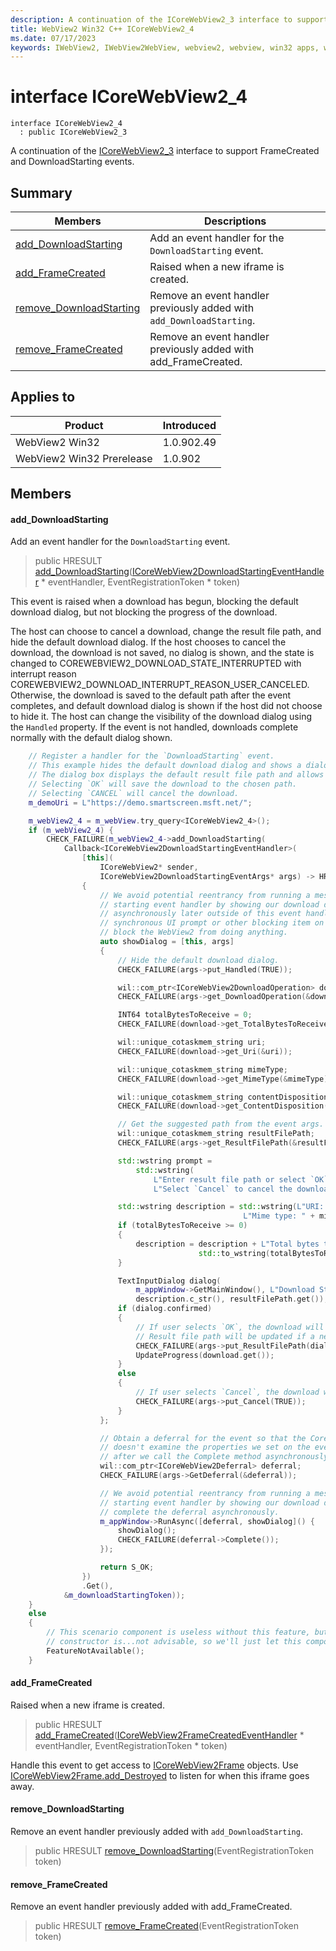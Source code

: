 ```yaml
---
description: A continuation of the ICoreWebView2_3 interface to support FrameCreated and DownloadStarting events.
title: WebView2 Win32 C++ ICoreWebView2_4
ms.date: 07/17/2023
keywords: IWebView2, IWebView2WebView, webview2, webview, win32 apps, win32, edge, ICoreWebView2, ICoreWebView2Controller, browser control, edge html, ICoreWebView2_4
---
```


# interface ICoreWebView2_4

```
interface ICoreWebView2_4
  : public ICoreWebView2_3
```

A continuation of the [ICoreWebView2_3](icorewebview2_3.md) interface to support FrameCreated and DownloadStarting events.

## Summary

 Members                        | Descriptions
--------------------------------|---------------------------------------------
[add_DownloadStarting](#add_downloadstarting) | Add an event handler for the `DownloadStarting` event.
[add_FrameCreated](#add_framecreated) | Raised when a new iframe is created.
[remove_DownloadStarting](#remove_downloadstarting) | Remove an event handler previously added with `add_DownloadStarting`.
[remove_FrameCreated](#remove_framecreated) | Remove an event handler previously added with add_FrameCreated.

## Applies to

Product                         | Introduced
--------------------------------|---------------------------------------------
WebView2 Win32            |    1.0.902.49
WebView2 Win32 Prerelease |    1.0.902

## Members

#### add_DownloadStarting

Add an event handler for the `DownloadStarting` event.

> public HRESULT [add_DownloadStarting](#add_downloadstarting)([ICoreWebView2DownloadStartingEventHandler](icorewebview2downloadstartingeventhandler.md) * eventHandler, EventRegistrationToken * token)

This event is raised when a download has begun, blocking the default download dialog, but not blocking the progress of the download.

The host can choose to cancel a download, change the result file path, and hide the default download dialog. If the host chooses to cancel the download, the download is not saved, no dialog is shown, and the state is changed to COREWEBVIEW2_DOWNLOAD_STATE_INTERRUPTED with interrupt reason COREWEBVIEW2_DOWNLOAD_INTERRUPT_REASON_USER_CANCELED. Otherwise, the download is saved to the default path after the event completes, and default download dialog is shown if the host did not choose to hide it. The host can change the visibility of the download dialog using the `Handled` property. If the event is not handled, downloads complete normally with the default dialog shown.

```cpp
    // Register a handler for the `DownloadStarting` event.
    // This example hides the default download dialog and shows a dialog box instead.
    // The dialog box displays the default result file path and allows the user to specify a different path.
    // Selecting `OK` will save the download to the chosen path.
    // Selecting `CANCEL` will cancel the download.
    m_demoUri = L"https://demo.smartscreen.msft.net/";

    m_webView2_4 = m_webView.try_query<ICoreWebView2_4>();
    if (m_webView2_4) {
        CHECK_FAILURE(m_webView2_4->add_DownloadStarting(
            Callback<ICoreWebView2DownloadStartingEventHandler>(
                [this](
                    ICoreWebView2* sender,
                    ICoreWebView2DownloadStartingEventArgs* args) -> HRESULT
                {
                    // We avoid potential reentrancy from running a message loop in the download
                    // starting event handler by showing our download dialog via this lambda run
                    // asynchronously later outside of this event handler. Note that a long running
                    // synchronous UI prompt or other blocking item on the UI thread can potentially
                    // block the WebView2 from doing anything.
                    auto showDialog = [this, args]
                    {
                        // Hide the default download dialog.
                        CHECK_FAILURE(args->put_Handled(TRUE));

                        wil::com_ptr<ICoreWebView2DownloadOperation> download;
                        CHECK_FAILURE(args->get_DownloadOperation(&download));

                        INT64 totalBytesToReceive = 0;
                        CHECK_FAILURE(download->get_TotalBytesToReceive(&totalBytesToReceive));

                        wil::unique_cotaskmem_string uri;
                        CHECK_FAILURE(download->get_Uri(&uri));

                        wil::unique_cotaskmem_string mimeType;
                        CHECK_FAILURE(download->get_MimeType(&mimeType));

                        wil::unique_cotaskmem_string contentDisposition;
                        CHECK_FAILURE(download->get_ContentDisposition(&contentDisposition));

                        // Get the suggested path from the event args.
                        wil::unique_cotaskmem_string resultFilePath;
                        CHECK_FAILURE(args->get_ResultFilePath(&resultFilePath));

                        std::wstring prompt =
                            std::wstring(
                                L"Enter result file path or select `OK` to use default path. "
                                L"Select `Cancel` to cancel the download.");

                        std::wstring description = std::wstring(L"URI: ") + uri.get() + L"\r\n" +
                                                    L"Mime type: " + mimeType.get() + L"\r\n";
                        if (totalBytesToReceive >= 0)
                        {
                            description = description + L"Total bytes to receive: " +
                                          std::to_wstring(totalBytesToReceive) + L"\r\n";
                        }

                        TextInputDialog dialog(
                            m_appWindow->GetMainWindow(), L"Download Starting", prompt.c_str(),
                            description.c_str(), resultFilePath.get());
                        if (dialog.confirmed)
                        {
                            // If user selects `OK`, the download will complete normally.
                            // Result file path will be updated if a new one was provided.
                            CHECK_FAILURE(args->put_ResultFilePath(dialog.input.c_str()));
                            UpdateProgress(download.get());
                        }
                        else
                        {
                            // If user selects `Cancel`, the download will be canceled.
                            CHECK_FAILURE(args->put_Cancel(TRUE));
                        }
                    };

                    // Obtain a deferral for the event so that the CoreWebView2
                    // doesn't examine the properties we set on the event args until
                    // after we call the Complete method asynchronously later.
                    wil::com_ptr<ICoreWebView2Deferral> deferral;
                    CHECK_FAILURE(args->GetDeferral(&deferral));

                    // We avoid potential reentrancy from running a message loop in the download
                    // starting event handler by showing our download dialog later when we
                    // complete the deferral asynchronously.
                    m_appWindow->RunAsync([deferral, showDialog]() {
                        showDialog();
                        CHECK_FAILURE(deferral->Complete());
                    });

                    return S_OK;
                })
                .Get(),
            &m_downloadStartingToken));
    }
    else
    {
        // This scenario component is useless without this feature, but deleting an object in its own
        // constructor is...not advisable, so we'll just let this component do nothing until it goes away.
        FeatureNotAvailable();
    }
```

#### add_FrameCreated

Raised when a new iframe is created.

> public HRESULT [add_FrameCreated](#add_framecreated)([ICoreWebView2FrameCreatedEventHandler](icorewebview2framecreatedeventhandler.md) * eventHandler, EventRegistrationToken * token)

Handle this event to get access to [ICoreWebView2Frame](icorewebview2frame.md) objects. Use [ICoreWebView2Frame.add_Destroyed](icorewebview2frame.md) to listen for when this iframe goes away.

#### remove_DownloadStarting

Remove an event handler previously added with `add_DownloadStarting`.

> public HRESULT [remove_DownloadStarting](#remove_downloadstarting)(EventRegistrationToken token)

#### remove_FrameCreated

Remove an event handler previously added with add_FrameCreated.

> public HRESULT [remove_FrameCreated](#remove_framecreated)(EventRegistrationToken token)

